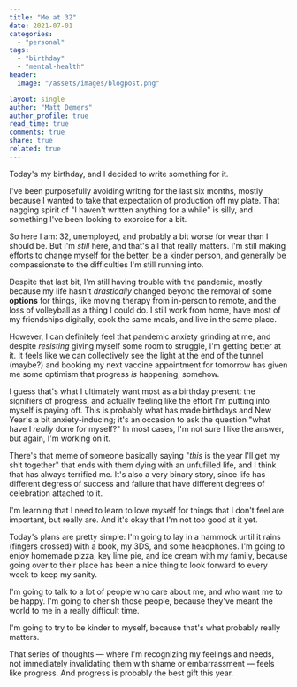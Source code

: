 ```yaml
---
title: "Me at 32"
date: 2021-07-01
categories: 
  - "personal"
tags: 
  - "birthday"
  - "mental-health"
header:
  image: "/assets/images/blogpost.png"

layout: single
author: "Matt Demers"
author_profile: true
read_time: true
comments: true
share: true
related: true
---
```


Today's my birthday, and I decided to write something for it.

I've been purposefully avoiding writing for the last six months, mostly because I wanted to take that expectation of production off my plate. That nagging spirit of "I haven't written anything for a while" is silly, and something I've been looking to exorcise for a bit.

So here I am: 32, unemployed, and probably a bit worse for wear than I should be. But I'm _still_ here, and that's all that really matters. I'm still making efforts to change myself for the better, be a kinder person, and generally be compassionate to the difficulties I'm still running into.

Despite that last bit, I'm still having trouble with the pandemic, mostly because my life hasn't _drastically_ changed beyond the removal of some **options** for things, like moving therapy from in-person to remote, and the loss of volleyball as a thing I could do. I still work from home, have most of my friendships digitally, cook the same meals, and live in the same place.

However, I can definitely feel that pandemic anxiety grinding at me, and despite _resisting_ giving myself some room to struggle, I'm getting better at it. It feels like we can collectively see the light at the end of the tunnel (maybe?) and booking my next vaccine appointment for tomorrow has given me some optimism that progress _is_ happening, somehow.

I guess that's what I ultimately want most as a birthday present: the signifiers of progress, and actually feeling like the effort I'm putting into myself is paying off. This is probably what has made birthdays and New Year's a bit anxiety-inducing; it's an occasion to ask the question "what have I _really_ done for myself?" In most cases, I'm not sure I like the answer, but again, I'm working on it.

There's that meme of someone basically saying "_this_ is the year I'll get my shit together" that ends with them dying with an unfufilled life, and I think that has always terrified me. It's also a very binary story, since life has different degress of success and failure that have different degrees of celebration attached to it.

I'm learning that I need to learn to love myself for things that I don't feel are important, but really are. And it's okay that I'm not too good at it yet.

Today's plans are pretty simple: I'm going to lay in a hammock until it rains (fingers crossed) with a book, my 3DS, and some headphones. I'm going to enjoy homemade pizza, key lime pie, and ice cream with my family, because going over to their place has been a nice thing to look forward to every week to keep my sanity.

I'm going to talk to a lot of people who care about me, and who want me to be happy. I'm going to cherish those people, because they've meant the world to me in a really difficult time.

I'm going to try to be kinder to myself, because that's what probably really matters.

That series of thoughts — where I'm recognizing my feelings and needs, not immediately invalidating them with shame or embarrassment — feels like progress. And progress is probably the best gift this year.
